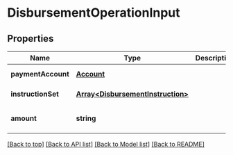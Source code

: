 # DisbursementOperationInput

## Properties

|Name | Type | Description | Notes|
|------------ | ------------- | ------------- | -------------|
|**paymentAccount** | [**Account**](Account.md) |  | [default to undefined]|
|**instructionSet** | [**Array&lt;DisbursementInstruction&gt;**](DisbursementInstruction.md) |  | [default to undefined]|
|**amount** | **string** |  | [optional] [default to undefined]|




[[Back to top]](#) [[Back to API list]](../../README.md#documentation-for-api-endpoints) [[Back to Model list]](../../README.md#documentation-for-models) [[Back to README]](../../README.md)
